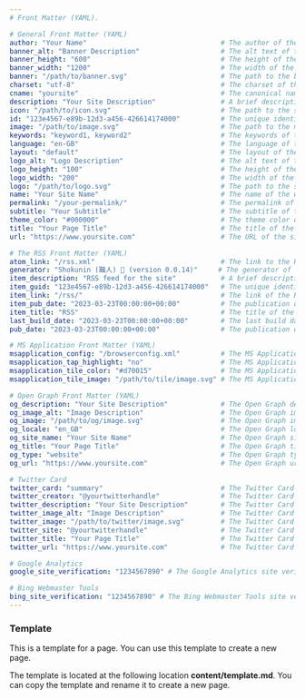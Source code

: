 ```yaml
---
# Front Matter (YAML).

# General Front Matter (YAML)
author: "Your Name"                                 # The author of the site. (Optional, max 64 characters)
banner_alt: "Banner Description"                    # The alt text of the site's banner. (Optional)
banner_height: "600"                                # The height of the site's banner in pixels. (Optional)
banner_width: "1200"                                # The width of the site's banner in pixels. (Optional)
banner: "/path/to/banner.svg"                       # The path to the banner of the site. (Optional)
charset: "utf-8"                                    # The charset of the site. (Optional, default: utf-8)
cname: "yoursite"                                   # The canonical name value of the site. (Optional)
description: "Your Site Description"                # A brief description of the site. (Optional, max 160 characters)
icon: "/path/to/icon.svg"                           # The path to the site's icon in SVG format. (Optional)
id: "123e4567-e89b-12d3-a456-426614174000"          # The unique identifier of the site. (Required)
image: "/path/to/image.svg"                         # The path to the main logo of the site in SVG format. (Optional)
keywords: "keyword1, keyword2"                      # The keywords of the site. (Optional, comma separated, max 10 keywords)
language: "en-GB"                                   # The language of the site. (Optional, default: en-GB)
layout: "default"                                   # The layout of the site. (Optional)
logo_alt: "Logo Description"                        # The alt text of the site's logo. (Optional)
logo_height: "100"                                  # The height of the site's logo in pixels. (Optional)
logo_width: "200"                                   # The width of the site's logo in pixels. (Optional)
logo: "/path/to/logo.svg"                           # The path to the site's logo in SVG format. (Optional)
name: "Your Site Name"                              # The name of the website. (Required, max 70 characters)
permalink: "/your-permalink/"                       # The permalink of the site. (Optional)
subtitle: "Your Subtitle"                           # The subtitle of the page. (Optional, max 64 characters)
theme_color: "#000000"                              # The theme color of the site. (Optional)
title: "Your Page Title"                            # The title of the page. (Required, max 70 characters)
url: "https://www.yoursite.com"                     # The URL of the site. (Required)

# The RSS Front Matter (YAML)
atom_link: "/rss.xml"                               # The link to the RSS feed of the page. (Required)
generator: "Shokunin (職人) 🦀 (version 0.0.14)"     # The generator of the RSS feed. (Required)
item_description: "RSS feed for the site"           # A brief description of the RSS item. (Required)
item_guid: "123e4567-e89b-12d3-a456-426614174000"   # The unique identifier of the RSS item. (Required)
item_link: "/rss/"                                  # The link of the RSS item. (Required)
item_pub_date: "2023-03-23T00:00:00+00:00"          # The publication date of the RSS item. (Required)
item_title: "RSS"                                   # The title of the RSS item. (Required)
last_build_date: "2023-03-23T00:00:00+00:00"        # The last build date of the RSS feed. (Required)
pub_date: "2023-03-23T00:00:00+00:00"               # The publication date of the RSS feed. (Required)

# MS Application Front Matter (YAML)
msapplication_config: "/browserconfig.xml"          # The MS Application config of the page. (Optional)
msapplication_tap_highlight: "no"                   # The MS Application tap highlight of the page. (Optional)
msapplication_tile_color: "#d70015"                 # The MS Application tile color of the page. (Optional)
msapplication_tile_image: "/path/to/tile/image.svg" # The MS Application tile image of the page. (Optional)

# Open Graph Front Matter (YAML)
og_description: "Your Site Description"             # The Open Graph description of the page. (Optional)
og_image_alt: "Image Description"                   # The Open Graph image alt of the page. (Optional)
og_image: "/path/to/og/image.svg"                   # The Open Graph image of the page. (Optional)
og_locale: "en_GB"                                  # The Open Graph locale of the page. (Optional, default: en_GB)
og_site_name: "Your Site Name"                      # The Open Graph site name of the page. (Optional)
og_title: "Your Page Title"                         # The Open Graph title of the page. (Optional)
og_type: "website"                                  # The Open Graph type of the page. (Optional, values: website, article, book, profile, music, video)
og_url: "https://www.yoursite.com"                  # The Open Graph url of the page. (Optional)

# Twitter Card
twitter_card: "summary"                             # The Twitter Card type of the page. (Optional)
twitter_creator: "@yourtwitterhandle"               # The Twitter Card creator of the page. (Optional)
twitter_description: "Your Site Description"        # The Twitter Card description of the page. (Optional)
twitter_image_alt: "Image Description"              # The Twitter Card image alt of the page. (Optional)
twitter_image: "/path/to/twitter/image.svg"         # The Twitter Card image of the page. (Optional)
twitter_site: "@yourtwitterhandle"                  # The Twitter Card site of the page. (Optional)
twitter_title: "Your Page Title"                    # The Twitter Card title of the page. (Optional)
twitter_url: "https://www.yoursite.com"             # The Twitter Card url of the page. (Optional)

# Google Analytics
google_site_verification: "1234567890" # The Google Analytics site verification of the page. (Optional)

# Bing Webmaster Tools
bing_site_verification: "1234567890" # The Bing Webmaster Tools site verification of the page. (Optional)
---
```



### Template

This is a template for a page. You can use this template to create a new page.

The template is located at the following location **content/template.md**. You
can copy the template and rename it to create a new page.
